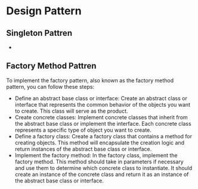 # Design Pattern
## Singleton Pattren
-
## Factory Method Pattren
To implement the factory pattern, also known as the factory method pattern, you can follow these steps:
 * Define an abstract base class or interface: Create an abstract class or interface that represents the common behavior of the objects you want to create. This class will serve as the product.
 * Create concrete classes: Implement concrete classes that inherit from the abstract base class or implement the interface. Each concrete class represents a specific type of object you want to create.
 * Define a factory class: Create a factory class that contains a method for creating objects. This method will encapsulate the creation logic and return instances of the abstract base class or interface.
 * Implement the factory method: In the factory class, implement the factory method. This method should take in parameters if necessary and use them to determine which concrete class to instantiate. It should create an instance of the concrete class and return it as an instance of the abstract base class or interface.
